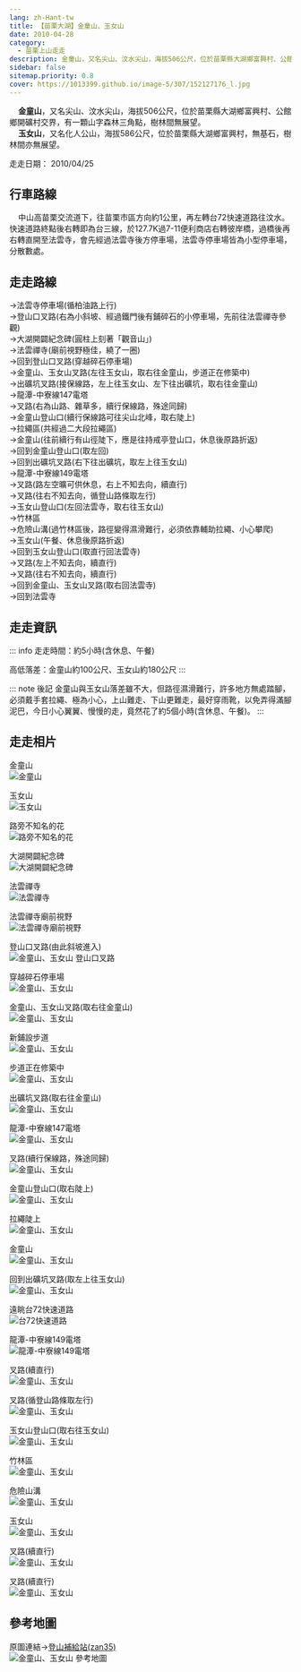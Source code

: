 ```yaml
---
lang: zh-Hant-tw
title: 【苗栗大湖】金童山、玉女山
date: 2010-04-28
category: 
  - 苗栗上山走走
description: 金童山，又名尖山、汶水尖山，海拔506公尺，位於苗栗縣大湖鄉富興村、公館鄉開礦村交界，有一顆山字森林三角點，樹林間無展望。 玉女山，又名化人公山，海拔586公尺，位於苗栗縣大湖鄉富興村，無基石，樹林間亦無展望。
sidebar: false
sitemap.priority: 0.8
cover: https://1013399.github.io/image-5/307/152127176_l.jpg
---
```


    **金童山**，又名尖山、汶水尖山，海拔506公尺，位於苗栗縣大湖鄉富興村、公館鄉開礦村交界，有一顆山字森林三角點，樹林間無展望。  
    **玉女山**，又名化人公山，海拔586公尺，位於苗栗縣大湖鄉富興村，無基石，樹林間亦無展望。

<!-- more -->

走走日期： 2010/04/25

## 行車路線
    中山高苗栗交流道下，往苗栗市區方向約1公里，再左轉台72快速道路往汶水。快速道路終點後右轉即為台三線，於127.7K過7-11便利商店右轉彼岸橋，過橋後再右轉直開至法雲寺，會先經過法雲寺後方停車場，法雲寺停車場皆為小型停車場，分散數處。

## 走走路線
→法雲寺停車場(循柏油路上行)  
→登山口叉路(右為小斜坡、經過鐵門後有鋪碎石的小停車場，先前往法雲禪寺參觀)  
→大湖開闢紀念碑(圓柱上刻著「觀音山」)  
→法雲禪寺(廟前視野極佳，繞了一圈)  
→回到登山口叉路(穿越碎石停車場)  
→金童山、玉女山叉路(左往玉女山，取右往金童山，步道正在修築中)  
→出礦坑叉路(接保線路，左上往玉女山、左下往出礦坑，取右往金童山)  
→龍潭-中寮線147電塔  
→叉路(右為山路、雜草多，續行保線路，殊途同歸)  
→金童山登山口(續行保線路可往尖山北峰，取右陡上)  
→拉繩區(共經過二大段拉繩區)  
→金童山(往前續行有山徑陡下，應是往持戒亭登山口，休息後原路折返)  
→回到金童山登山口(取左回)  
→回到出礦坑叉路(右下往出礦坑，取左上往玉女山)  
→龍潭-中寮線149電塔  
→叉路(路左空曠可供休息，右上不知去向，續直行)  
→叉路(往右不知去向，循登山路條取左行)  
→玉女山登山口(左回法雲寺，取右往玉女山)  
→竹林區  
→危險山溝(過竹林區後，路徑變得濕滑難行，必須依靠輔助拉繩、小心攀爬)  
→玉女山(午餐、休息後原路折返)  
→回到玉女山登山口(取直行回法雲寺)  
→叉路(左上不知去向，續直行)  
→叉路(往右不知去向，續直行)  
→回到金童山、玉女山叉路(取右回法雲寺)  
→回到法雲寺


## 走走資訊
::: info
走走時間：約5小時(含休息、午餐)

高低落差：金童山約100公尺、玉女山約180公尺
:::

::: note 後記
金童山與玉女山落差雖不大，但路徑濕滑難行，許多地方無處踏腳，必須戴手套拉繩、極為小心，上山難走、下山更難走，最好穿雨靴，以免弄得滿腳泥巴，今日小心翼翼、慢慢的走，竟然花了約5個小時(含休息、午餐)。
:::
  
## 走走相片
金童山  
![金童山](https://1013399.github.io/image-5/307/152127405_l.jpg)

玉女山  
![玉女山](https://1013399.github.io/image-5/307/152127411_l.jpg)

路旁不知名的花  
![路旁不知名的花](https://1013399.github.io/image-5/307/152126667_l.jpg)

大湖開闢紀念碑  
![大湖開闢紀念碑](https://1013399.github.io/image-5/307/152126697_l.jpg)

法雲禪寺  
![法雲禪寺](https://1013399.github.io/image-5/307/152126771_l.jpg)

法雲禪寺廟前視野  
![法雲禪寺廟前視野](https://1013399.github.io/image-5/307/152126814_l.jpg)

登山口叉路(由此斜坡進入)  
![金童山、玉女山 登山口叉路](https://1013399.github.io/image-5/307/152126829_l.jpg)

穿越碎石停車場  
![金童山、玉女山](https://1013399.github.io/image-5/307/152126881_l.jpg)

金童山、玉女山叉路(取右往金童山)  
![金童山、玉女山](https://1013399.github.io/image-5/307/152126977_l.jpg)

新鋪設步道  
![金童山、玉女山](https://1013399.github.io/image-5/307/152126994_l.jpg)

步道正在修築中  
![金童山、玉女山](https://1013399.github.io/image-5/307/152127003_l.jpg)

出礦坑叉路(取右往金童山)  
![金童山、玉女山](https://1013399.github.io/image-5/307/152127012_l.jpg)

龍潭-中寮線147電塔  
![金童山、玉女山](https://1013399.github.io/image-5/307/152127021_l.jpg)

叉路(續行保線路，殊途同歸)  
![金童山、玉女山](https://1013399.github.io/image-5/307/152127028_l.jpg)

金童山登山口(取右陡上)  
![金童山、玉女山](https://1013399.github.io/image-5/307/152127072_l.jpg)

拉繩陡上  
![金童山、玉女山](https://1013399.github.io/image-5/307/152127086_l.jpg)

金童山  
![金童山、玉女山](https://1013399.github.io/image-5/307/152127095_l.jpg)

回到出礦坑叉路(取左上往玉女山)  
![金童山、玉女山](https://1013399.github.io/image-5/307/152127132_l.jpg)

遠眺台72快速道路  
![台72快速道路](https://1013399.github.io/image-5/307/152127176_l.jpg)

龍潭-中寮線149電塔  
![龍潭-中寮線149電塔](https://1013399.github.io/image-5/307/152127185_l.jpg)

叉路(續直行)  
![金童山、玉女山](https://1013399.github.io/image-5/307/152127196_l.jpg)

叉路(循登山路條取左行)  
![金童山、玉女山](https://1013399.github.io/image-5/307/152127235_l.jpg)

玉女山登山口(取右往玉女山)  
![金童山、玉女山](https://1013399.github.io/image-5/307/152127280_l.jpg)

竹林區  
![金童山、玉女山](https://1013399.github.io/image-5/307/152127305_l.jpg)

危險山溝  
![金童山、玉女山](https://1013399.github.io/image-5/307/152127318_l.jpg)

玉女山  
![金童山、玉女山](https://1013399.github.io/image-5/307/152127328_l.jpg)

叉路(續直行)  
![金童山、玉女山](https://1013399.github.io/image-5/307/152127349_l.jpg)

叉路(續直行)  
![金童山、玉女山](https://1013399.github.io/image-5/307/152127399_l.jpg)

## 參考地圖
原圖連結→[登山補給站(zan35)](http://www.keepon.com.tw/ActiveSite/Article/One.asp?ArticleID=13501)  
![金童山、玉女山 參考地圖](https://1013399.github.io/image-5/307/152128211_l.jpg)